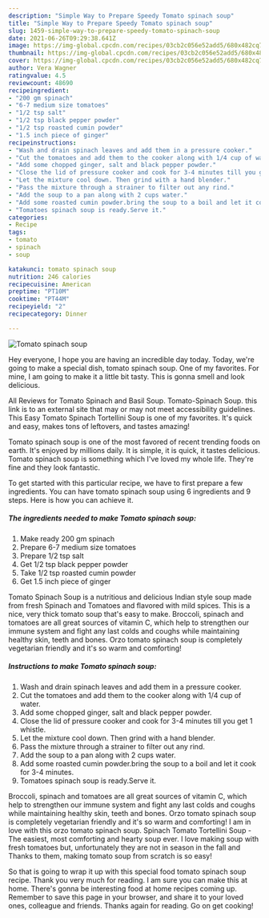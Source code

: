 ```yaml
---
description: "Simple Way to Prepare Speedy Tomato spinach soup"
title: "Simple Way to Prepare Speedy Tomato spinach soup"
slug: 1459-simple-way-to-prepare-speedy-tomato-spinach-soup
date: 2021-06-26T09:29:38.641Z
image: https://img-global.cpcdn.com/recipes/03cb2c056e52add5/680x482cq70/tomato-spinach-soup-recipe-main-photo.jpg
thumbnail: https://img-global.cpcdn.com/recipes/03cb2c056e52add5/680x482cq70/tomato-spinach-soup-recipe-main-photo.jpg
cover: https://img-global.cpcdn.com/recipes/03cb2c056e52add5/680x482cq70/tomato-spinach-soup-recipe-main-photo.jpg
author: Vera Wagner
ratingvalue: 4.5
reviewcount: 48690
recipeingredient:
- "200 gm spinach"
- "6-7 medium size tomatoes"
- "1/2 tsp salt"
- "1/2 tsp black pepper powder"
- "1/2 tsp roasted cumin powder"
- "1.5 inch piece of ginger"
recipeinstructions:
- "Wash and drain spinach leaves and add them in a pressure cooker."
- "Cut the tomatoes and add them to the cooker along with 1/4 cup of water."
- "Add some chopped ginger, salt and black pepper powder."
- "Close the lid of pressure cooker and cook for 3-4 minutes till you get 1 whistle."
- "Let the mixture cool down. Then grind with a hand blender."
- "Pass the mixture through a strainer to filter out any rind."
- "Add the soup to a pan along with 2 cups water."
- "Add some roasted cumin powder.bring the soup to a boil and let it cook for 3-4 minutes."
- "Tomatoes spinach soup is ready.Serve it."
categories:
- Recipe
tags:
- tomato
- spinach
- soup

katakunci: tomato spinach soup 
nutrition: 246 calories
recipecuisine: American
preptime: "PT10M"
cooktime: "PT44M"
recipeyield: "2"
recipecategory: Dinner

---
```



![Tomato spinach soup](https://img-global.cpcdn.com/recipes/03cb2c056e52add5/680x482cq70/tomato-spinach-soup-recipe-main-photo.jpg)

Hey everyone, I hope you are having an incredible day today. Today, we're going to make a special dish, tomato spinach soup. One of my favorites. For mine, I am going to make it a little bit tasty. This is gonna smell and look delicious.

All Reviews for Tomato Spinach and Basil Soup. Tomato-Spinach Soup. this link is to an external site that may or may not meet accessibility guidelines. This Easy Tomato Spinach Tortellini Soup is one of my favorites. It&#39;s quick and easy, makes tons of leftovers, and tastes amazing!

Tomato spinach soup is one of the most favored of recent trending foods on earth. It's enjoyed by millions daily. It is simple, it is quick, it tastes delicious. Tomato spinach soup is something which I've loved my whole life. They're fine and they look fantastic.


To get started with this particular recipe, we have to first prepare a few ingredients. You can have tomato spinach soup using 6 ingredients and 9 steps. Here is how you can achieve it.

<!--inarticleads1-->

##### The ingredients needed to make Tomato spinach soup:

1. Make ready 200 gm spinach
1. Prepare 6-7 medium size tomatoes
1. Prepare 1/2 tsp salt
1. Get 1/2 tsp black pepper powder
1. Take 1/2 tsp roasted cumin powder
1. Get 1.5 inch piece of ginger


Tomato Spinach Soup is a nutritious and delicious Indian style soup made from fresh Spinach and Tomatoes and flavored with mild spices. This is a nice, very thick tomato soup that&#39;s easy to make. Broccoli, spinach and tomatoes are all great sources of vitamin C, which help to strengthen our immune system and fight any last colds and coughs while maintaining healthy skin, teeth and bones. Orzo tomato spinach soup is completely vegetarian friendly and it&#39;s so warm and comforting! 

<!--inarticleads2-->

##### Instructions to make Tomato spinach soup:

1. Wash and drain spinach leaves and add them in a pressure cooker.
1. Cut the tomatoes and add them to the cooker along with 1/4 cup of water.
1. Add some chopped ginger, salt and black pepper powder.
1. Close the lid of pressure cooker and cook for 3-4 minutes till you get 1 whistle.
1. Let the mixture cool down. Then grind with a hand blender.
1. Pass the mixture through a strainer to filter out any rind.
1. Add the soup to a pan along with 2 cups water.
1. Add some roasted cumin powder.bring the soup to a boil and let it cook for 3-4 minutes.
1. Tomatoes spinach soup is ready.Serve it.


Broccoli, spinach and tomatoes are all great sources of vitamin C, which help to strengthen our immune system and fight any last colds and coughs while maintaining healthy skin, teeth and bones. Orzo tomato spinach soup is completely vegetarian friendly and it&#39;s so warm and comforting! I am in love with this orzo tomato spinach soup. Spinach Tomato Tortellini Soup - The easiest, most comforting and hearty soup ever. I love making soup with fresh tomatoes but, unfortunately they are not in season in the fall and Thanks to them, making tomato soup from scratch is so easy! 

So that is going to wrap it up with this special food tomato spinach soup recipe. Thank you very much for reading. I am sure you can make this at home. There's gonna be interesting food at home recipes coming up. Remember to save this page in your browser, and share it to your loved ones, colleague and friends. Thanks again for reading. Go on get cooking!
